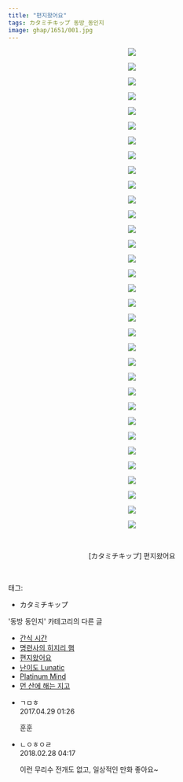 ```yaml
---
title: "편지왔어요"
tags: カタミチキップ 동방_동인지
image: ghap/1651/001.jpg
---
```

<div class="article">
<p style="text-align: center; clear: none; float: none;"><img src="{{ site.nasurl }}/ghap/1651/001.jpg"/></p>
<p style="text-align: center; clear: none; float: none;"><img src="{{ site.nasurl }}/ghap/1651/002.jpg"/></p>
<p style="text-align: center; clear: none; float: none;"><img src="{{ site.nasurl }}/ghap/1651/003.jpg"/></p>
<p style="text-align: center; clear: none; float: none;"><img src="{{ site.nasurl }}/ghap/1651/004.jpg"/></p>
<p style="text-align: center; clear: none; float: none;"><img src="{{ site.nasurl }}/ghap/1651/005.jpg"/></p>
<p style="text-align: center; clear: none; float: none;"><img src="{{ site.nasurl }}/ghap/1651/006.jpg"/></p>
<p style="text-align: center; clear: none; float: none;"><img src="{{ site.nasurl }}/ghap/1651/007.jpg"/></p>
<p style="text-align: center; clear: none; float: none;"><img src="{{ site.nasurl }}/ghap/1651/008.jpg"/></p>
<p style="text-align: center; clear: none; float: none;"><img src="{{ site.nasurl }}/ghap/1651/009.jpg"/></p>
<p style="text-align: center; clear: none; float: none;"><img src="{{ site.nasurl }}/ghap/1651/010.jpg"/></p>
<p style="text-align: center; clear: none; float: none;"><img src="{{ site.nasurl }}/ghap/1651/011.jpg"/></p>
<p style="text-align: center; clear: none; float: none;"><img src="{{ site.nasurl }}/ghap/1651/012.jpg"/></p>
<p style="text-align: center; clear: none; float: none;"><img src="{{ site.nasurl }}/ghap/1651/013.jpg"/></p>
<p style="text-align: center; clear: none; float: none;"><img src="{{ site.nasurl }}/ghap/1651/014.jpg"/></p>
<p style="text-align: center; clear: none; float: none;"><img src="{{ site.nasurl }}/ghap/1651/015.jpg"/></p>
<p style="text-align: center; clear: none; float: none;"><img src="{{ site.nasurl }}/ghap/1651/016.jpg"/></p>
<p style="text-align: center; clear: none; float: none;"><img src="{{ site.nasurl }}/ghap/1651/017.jpg"/></p>
<p style="text-align: center; clear: none; float: none;"><img src="{{ site.nasurl }}/ghap/1651/018.jpg"/></p>
<p style="text-align: center; clear: none; float: none;"><img src="{{ site.nasurl }}/ghap/1651/019.jpg"/></p>
<p style="text-align: center; clear: none; float: none;"><img src="{{ site.nasurl }}/ghap/1651/020.jpg"/></p>
<p style="text-align: center; clear: none; float: none;"><img src="{{ site.nasurl }}/ghap/1651/021.jpg"/></p>
<p style="text-align: center; clear: none; float: none;"><img src="{{ site.nasurl }}/ghap/1651/022.jpg"/></p>
<p style="text-align: center; clear: none; float: none;"><img src="{{ site.nasurl }}/ghap/1651/023.jpg"/></p>
<p style="text-align: center; clear: none; float: none;"><img src="{{ site.nasurl }}/ghap/1651/024.jpg"/></p>
<p style="text-align: center; clear: none; float: none;"><img src="{{ site.nasurl }}/ghap/1651/025.jpg"/></p>
<p style="text-align: center; clear: none; float: none;"><img src="{{ site.nasurl }}/ghap/1651/026.jpg"/></p>
<p style="text-align: center; clear: none; float: none;"><img src="{{ site.nasurl }}/ghap/1651/027.jpg"/></p>
<p style="text-align: center; clear: none; float: none;"><img src="{{ site.nasurl }}/ghap/1651/028.jpg"/></p>
<p style="text-align: center; clear: none; float: none;"><img src="{{ site.nasurl }}/ghap/1651/029.jpg"/></p>
<p style="text-align: center; clear: none; float: none;"><img src="{{ site.nasurl }}/ghap/1651/030.jpg"/></p>
<p style="text-align: center; clear: none; float: none;"><img src="{{ site.nasurl }}/ghap/1651/031.jpg"/></p>
<p style="text-align: center; clear: none; float: none;"><img src="{{ site.nasurl }}/ghap/1651/032.jpg"/></p>
<p style="text-align: center; clear: none; float: none;"><img src="{{ site.nasurl }}/ghap/1651/033.jpg"/></p>
<p style="text-align: center; clear: none; float: none;"><br/></p>
<p style="text-align: center; clear: none; float: none;">[カタミチキップ] 편지왔어요</p>
<p><br/></p>
</div><div class="tagTrail">
<p>태그: </p>
<ul>
<li>カタミチキップ</li>
</ul>
</div><div class="another">
<p>'동방 동인지' 카테고리의 다른 글</p>
<ul>
<li><a href="/2016-08-17-ghap_1653">간식 시간</a></li>
<li><a href="/2016-08-17-ghap_1652">명련사의 히지리 햄</a></li>
<li><a href="/2016-08-17-ghap_1651">편지왔어요</a></li>
<li><a href="/2016-08-17-ghap_1650">난이도 Lunatic</a></li>
<li><a href="/2016-08-17-ghap_1648">Platinum Mind</a></li>
<li><a href="/2016-08-17-ghap_1647">먼 산에 해는 지고</a></li>
</ul>
</div><div class="cb_module cb_fluid">
<div class="cb_wrt cb_profile">
<div class="comment">
<ul>
<li class="cb_thumb_off" id="comment14976820">
<div class="cb_comment_area">
<div class="cb_info_area">
<div class="cb_section">
<span class="cb_nick_name">ㄱㅁㅎ</span>
</div>
<div class="cb_section">
<span class="cb_date">2017.04.29 01:26 </span>
</div>
</div>
<div class="cb_dsc_comment">
<p class="cb_dsc">
											훈훈
										</p>
</div>
</div></li>
<li class="cb_thumb_off" id="comment15208566">
<div class="cb_comment_area">
<div class="cb_info_area">
<div class="cb_section">
<span class="cb_nick_name">ㄴㅇㅎㅇㄹ</span>
</div>
<div class="cb_section">
<span class="cb_date">2018.02.28 04:17 </span>
</div>
</div>
<div class="cb_dsc_comment">
<p class="cb_dsc">
											이런 무리수 전개도 없고, 일상적인 만화 좋아요~
										</p>
</div>
</div></li>
</ul>
</div>
</div><!-- commentList close -->
</div>
<br/>
<p id="refer"></p>
<br/>
